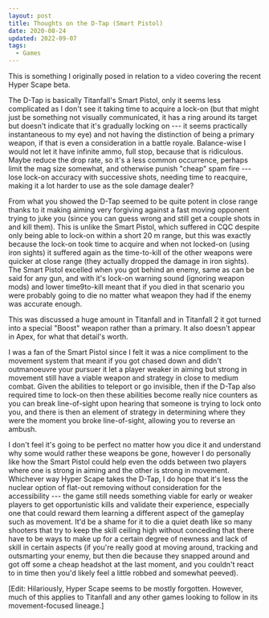 ```yaml
---
layout: post
title: Thoughts on the D-Tap (Smart Pistol)
date: 2020-08-24
updated: 2022-09-07
tags:
  - Games
---
```


This is something I originally posed in relation to a video covering the recent Hyper Scape beta.

The D-Tap is basically Titanfall's Smart Pistol, only it seems less complicated as I don't see it taking time to acquire a lock-on (but that might just be something not visually communicated, it has a ring around its target but doesn't indicate that it's gradually locking on --- it seems practically instantaneous to my eye) and not having the distinction of being a primary weapon, if that is even a consideration in a battle royale. Balance-wise I would not let it have infinite ammo, full stop, because that is ridiculous. Maybe reduce the drop rate, so it's a less common occurrence, perhaps limit the mag size somewhat, and otherwise punish "cheap" spam fire --- lose lock-on accuracy with successive shots, needing time to reacquire, making it a lot harder to use as the sole damage dealer?

From what you showed the D-Tap seemed to be quite potent in close range thanks to it making aiming very forgiving against a fast moving opponent trying to juke you (since you can guess wrong and still get a couple shots in and kill them). This is unlike the Smart Pistol, which suffered in CQC despite only being able to lock-on within a short 20 m range, but this was exactly because the lock-on took time to acquire and when not locked-on (using iron sights) it suffered again as the time-to-kill of the other weapons were quicker at close range (they actually dropped the damage in iron sights). The Smart Pistol excelled when you got behind an enemy, same as can be said for any gun, and with it's lock-on warning sound (ignoring weapon mods) and lower time9to-kill meant that if you died in that scenario you were probably going to die no matter what weapon they had if the enemy was accurate enough.

This was discussed a huge amount in Titanfall and in Titanfall 2 it got turned into a special "Boost" weapon rather than a primary. It also doesn't appear in Apex, for what that detail's worth.

I was a fan of the Smart Pistol since I felt it was a nice compliment to the movement system that meant if you got chased down and didn't outmanoeuvre your pursuer it let a player weaker in aiming but strong in movement still have a viable weapon and strategy in close to medium combat. Given the abilities to teleport or go invisible, then if the D-Tap also required time to lock-on then these abilities become really nice counters as you can break line-of-sight upon hearing that someone is trying to lock onto you, and there is then an element of strategy in determining where they were the moment you broke line-of-sight, allowing you to reverse an ambush.

I don't feel it's going to be perfect no matter how you dice it and understand why some would rather these weapons be gone, however I do personally like how the Smart Pistol could help even the odds between two players where one is strong in aiming and the other is strong in movement. Whichever way Hyper Scape takes the D-Tap, I do hope that it's less the nuclear option of flat-out removing without consideration for the accessibility --- the game still needs something viable for early or weaker players to get opportunistic kills and validate their experience, especially one that could reward them learning a different aspect of the gameplay such as movement. It'd be a shame for it to die a quiet death like so many shooters that try to keep the skill ceiling high without conceding that there have to be ways to make up for a certain degree of newness and lack of skill in certain aspects (if you're really good at moving around, tracking and outsmarting your enemy, but then die because they snapped around and got off some a cheap headshot at the last moment, and you couldn't react to in time then you'd likely feel a little robbed and somewhat peeved).

[Edit: Hilariously, Hyper Scape seems to be mostly forgotten. However, much of this applies to Titanfall and any other games looking to follow in its movement-focused lineage.]
